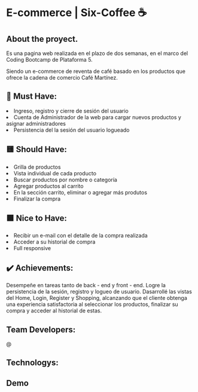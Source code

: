 # E-commerce | Six-Coffee :coffee:

## About the proyect. 

Es una pagina web realizada en el plazo de dos semanas, en el marco del Coding Bootcamp de Plataforma 5.

Siendo un e-commerce de reventa de café basado en los productos que ofrece la cadena de comercio Café Martínez. 

## :name_badge: Must Have:
<li>Ingreso, registro y cierre de sesión del usuario</li>
<li>Cuenta de Administrador de la web para cargar nuevos productos y asignar administradores</li>
<li>Persistencia del la sesión del usuario logueado</li>

## :yellow_square: Should Have:
<li>Grilla de productos</li>
<li>Vista individual de cada producto</li>
<li>Buscar productos por nombre o categoría</li>
<li>Agregar productos al carrito</li>
<li>En la sección carrito, eliminar o agregar más produtos</li>
<li>Finalizar la compra</li>

## :green_square: Nice to Have:
<li>Recibir un e-mail con el detalle de la compra realizada</li> 
<li>Acceder a su historial de compra</li> 
<li>Full responsive</li>

## :heavy_check_mark: Achievements:

Desempeñe en tareas tanto de back - end y front - end. 
Logre la persistencia de la sesión, registro y logueo de usuario. 
Dasarrollé las vistas del Home, Login, Register y Shopping, alcanzando que el cliente obtenga una experiencia satisfactoria al seleccionar los productos, finalizar su compra y acceder al historial de estas. 


## Team Developers:
@

## Technologys:


## Demo



